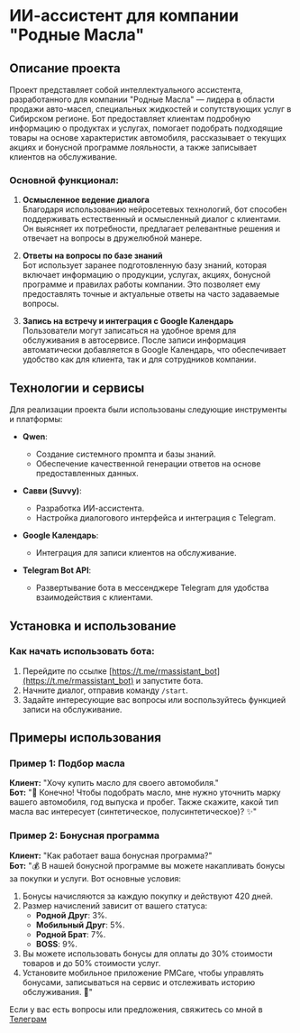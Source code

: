 # ИИ-ассистент для компании "Родные Масла"

## Описание проекта

Проект представляет собой интеллектуального ассистента, разработанного для компании "Родные Масла" — лидера в области продажи авто-масел, специальных жидкостей и сопутствующих услуг в Сибирском регионе. Бот предоставляет клиентам подробную информацию о продуктах и услугах, помогает подобрать подходящие товары на основе характеристик автомобиля, рассказывает о текущих акциях и бонусной программе лояльности, а также записывает клиентов на обслуживание.

### Основной функционал:

1. **Осмысленное ведение диалога**  
   Благодаря использованию нейросетевых технологий, бот способен поддерживать естественный и осмысленный диалог с клиентами. Он выясняет их потребности, предлагает релевантные решения и отвечает на вопросы в дружелюбной манере.

2. **Ответы на вопросы по базе знаний**  
   Бот использует заранее подготовленную базу знаний, которая включает информацию о продукции, услугах, акциях, бонусной программе и правилах работы компании. Это позволяет ему предоставлять точные и актуальные ответы на часто задаваемые вопросы.

3. **Запись на встречу и интеграция с Google Календарь**  
   Пользователи могут записаться на удобное время для обслуживания в автосервисе. После записи информация автоматически добавляется в Google Календарь, что обеспечивает удобство как для клиента, так и для сотрудников компании.


## Технологии и сервисы

Для реализации проекта были использованы следующие инструменты и платформы:

- **Qwen**:  
  - Создание системного промпта и базы знаний.
  - Обеспечение качественной генерации ответов на основе предоставленных данных.

- **Савви (Suvvy)**:  
  - Разработка ИИ-ассистента.
  - Настройка диалогового интерфейса и интеграция с Telegram.

- **Google Календарь**:  
  - Интеграция для записи клиентов на обслуживание.

- **Telegram Bot API**:  
  - Развертывание бота в мессенджере Telegram для удобства взаимодействия с клиентами.


## Установка и использование

### Как начать использовать бота:
1. Перейдите по ссылке [https://t.me/rmassistant_bot](https://t.me/rmassistant_bot) и запустите бота.
2. Начните диалог, отправив команду `/start`.
3. Задайте интересующие вас вопросы или воспользуйтесь функцией записи на обслуживание.


## Примеры использования

### Пример 1: Подбор масла
**Клиент:** "Хочу купить масло для своего автомобиля."  
**Бот:** "🚗 Конечно! Чтобы подобрать масло, мне нужно уточнить марку вашего автомобиля, год выпуска и пробег. Также скажите, какой тип масла вас интересует (синтетическое, полусинтетическое)? ✨"

### Пример 2: Бонусная программа
**Клиент:** "Как работает ваша бонусная программа?"  
**Бот:** "💰 В нашей бонусной программе вы можете накапливать бонусы за покупки и услуги. Вот основные условия:  
1. Бонусы начисляются за каждую покупку и действуют 420 дней.  
2. Размер начислений зависит от вашего статуса:  
   - **Родной Друг**: 3%.  
   - **Мобильный Друг**: 5%.  
   - **Родной Брат**: 7%.  
   - **BOSS**: 9%.  
3. Вы можете использовать бонусы для оплаты до 30% стоимости товаров и до 50% стоимости услуг.  
4. Установите мобильное приложение PMCare, чтобы управлять бонусами, записываться на сервис и отслеживать историю обслуживания. 🌟"

Если у вас есть вопросы или предложения, свяжитесь со мной в [Телеграм](https://t.me/evgeniypalatov)
